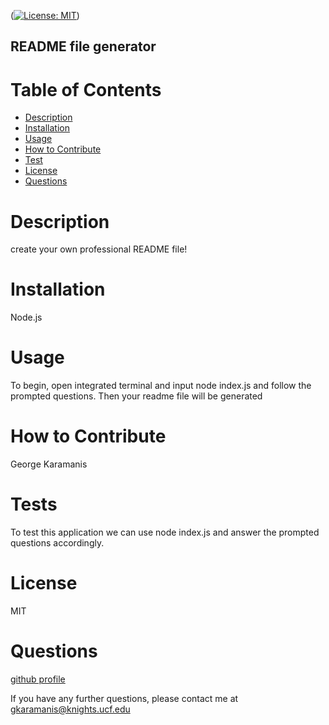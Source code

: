([![License: MIT](https://img.shields.io/badge/License-MIT-yellow.svg)](https://opensource.org/licenses/MIT))
  
  ## README file generator
  
  # Table of Contents 
  - [Description](#description)
  - [Installation](#installation)
  - [Usage](#usage)
  - [How to Contribute](#contributing)
  - [Test](#tests)
  - [License](#license)
  - [Questions](#questions)
  
  # Description
  create your own professional README file!
  
  # Installation
  Node.js
  
  # Usage
  To begin, open integrated terminal and input node index.js and follow the prompted questions. Then your readme file will be generated
  
  # How to Contribute
  George Karamanis
  
  # Tests
  To test this application we can use node index.js and answer the prompted questions accordingly.
  
  # License
  MIT
  
  # Questions
  [github profile](https://github.com/gkaramanis1)
  
  If you have any further questions, please contact me at gkaramanis@knights.ucf.edu
 
